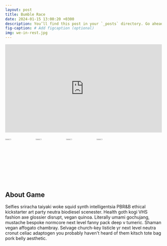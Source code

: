 ```yaml
---
layout: post
title: Bumble Race
date: 2024-01-15 13:00:20 +0300
description: You’ll find this post in your `_posts` directory. Go ahead and edit it and re-build the site to see your changes. # Add post description (optional)
fig-caption: # Add figcaption (optional)
img: we-in-rest.jpg
---
```


<!-- Youtube Videos -->
<div style="position: relative; padding-bottom: 56.25%; height: 0; overflow: hidden; margin-bottom: 20px;">
  <iframe style="position: absolute; top: 0; left: 0; width: 100%; height: 100%;" src="https://www.youtube.com/embed/TBCRlnwJtZU" frameborder="0" allow="accelerometer; autoplay; clipboard-write; encrypted-media; gyroscope; picture-in-picture" allowfullscreen></iframe>
</div>

<!-- Game Images -->
<div class="carousel-container" style="max-width: 100%; overflow: hidden; display: flex; cursor: grab;">
  <div class="carousel-slide" style="display: flex; transition: 0.5s all ease-in-out; margin-right: -10px;">
    <img src="{{ '/assets/img/dummy.jpg' | prepend: site.baseurl }}" alt="Açıklama1" style="width: calc(33.33% - 10px); margin-right: 10px; height: auto;">
    <img src="{{ '/assets/img/dummy.jpg' | prepend: site.baseurl }}" alt="Açıklama2" style="width: calc(33.33% - 10px); margin-right: 10px; height: auto;">
    <img src="{{ '/assets/img/dummy.jpg' | prepend: site.baseurl }}" alt="Açıklama3" style="width: calc(33.33% - 10px); margin-right: 10px; height: auto;">
    <img src="{{ '/assets/img/dummy.jpg' | prepend: site.baseurl }}" alt="Açıklama3" style="width: calc(33.33% - 10px); margin-right: 10px; height: auto;">
  </div>
</div>

<script>
document.addEventListener('DOMContentLoaded', function () {
  const slider = document.querySelector('.carousel-slide');
  let isDown = false;
  let startX;
  let scrollLeft;

  slider.addEventListener('mousedown', (e) => {
    isDown = true;
    slider.classList.add('active');
    startX = e.pageX - slider.offsetLeft;
    scrollLeft = slider.scrollLeft;
  });

  slider.addEventListener('mouseleave', () => {
    isDown = false;
    slider.classList.remove('active');
  });

  slider.addEventListener('mouseup', () => {
    isDown = false;
    slider.classList.remove('active');
  });

  slider.addEventListener('mousemove', (e) => {
    if (!isDown) return;
    e.preventDefault();
    const x = e.pageX - slider.offsetLeft;
    const walk = (x - startX) * 3; // 3: Kaydırma hızı, ihtiyaca göre ayarlanabilir
    slider.scrollLeft = scrollLeft - walk;
  });

  // Dokunmatik cihazlar için ekleyin
  slider.addEventListener('touchstart', (e) => {
    isDown = true;
    startX = e.touches[0].pageX - slider.offsetLeft;
    scrollLeft = slider.scrollLeft;
  });

  slider.addEventListener('touchend', () => {
    isDown = false;
  });

  slider.addEventListener('touchmove', (e) => {
    if (!isDown) return;
    const x = e.touches[0].pageX - slider.offsetLeft;
    const walk = (x - startX) * 3; // Dokunmatik cihazlarda da kaydırma hızı
    slider.scrollLeft = scrollLeft - walk;
  });
});
</script>


## About Game

Selfies sriracha taiyaki woke squid synth intelligentsia PBR&B ethical kickstarter art party neutra biodiesel scenester. Health goth kogi VHS fashion axe glossier disrupt, vegan quinoa. Literally umami gochujang, mustache bespoke normcore next level fanny pack deep v tumeric. Shaman vegan affogato chambray. Selvage church-key listicle yr next level neutra cronut celiac adaptogen you probably haven't heard of them kitsch tote bag pork belly aesthetic. 